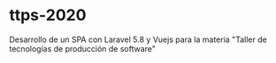 # ttps-2020
Desarrollo de un SPA con Laravel 5.8 y Vuejs para la materia "Taller de tecnologías de producción de software"
